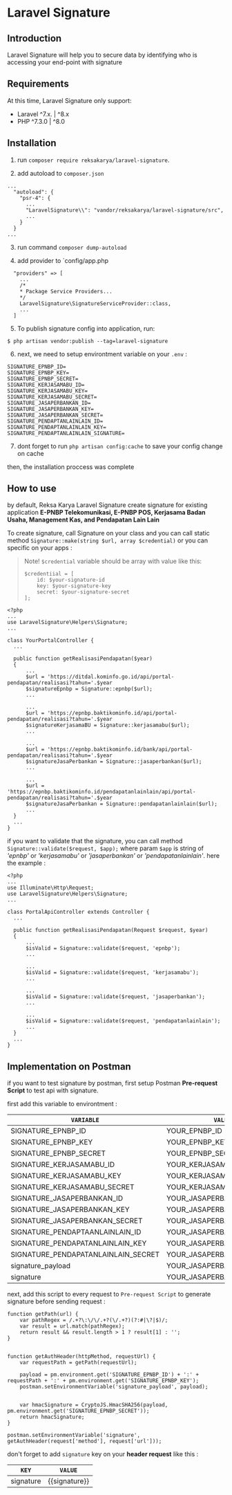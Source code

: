 # Laravel Signature


## Introduction

Laravel Signature will help you to secure data by identifying who is accessing your end-point with signature

## Requirements

At this time, Laravel Signature only support:
- Laravel ^7.x. | ^8.x
- PHP ^7.3.0 | ^8.0

## Installation

1. run `composer require reksakarya/laravel-signature`.

2. add autoload to `composer.json`
```
...
  "autoload": {
    "psr-4": {
      ...
      "LaravelSignature\\": "vandor/reksakarya/laravel-signature/src",
      ...
    }
  }
...
```

3. run command ```composer dump-autoload```

4. add provider to `config/app.php
```
  "providers" => [
    ...
    /*
    * Package Service Providers...
    */
    LaravelSignature\SignatureServiceProvider::class,
    ...
  ]
```

5. To publish signature config into application, run:

```
$ php artisan vendor:publish --tag=laravel-signature
```

6. next, we need to setup environtment variable on your `.env` :
```
SIGNATURE_EPNBP_ID=
SIGNATURE_EPNBP_KEY=
SIGNATURE_EPNBP_SECRET=
SIGNATURE_KERJASAMABU_ID=
SIGNATURE_KERJASAMABU_KEY=
SIGNATURE_KERJASAMABU_SECRET=
SIGNATURE_JASAPERBANKAN_ID=
SIGNATURE_JASAPERBANKAN_KEY=
SIGNATURE_JASAPERBANKAN_SECRET=
SIGNATURE_PENDAPTANLAINLAIN_ID=
SIGNATURE_PENDAPTANLAINLAIN_KEY=
SIGNATURE_PENDAPTANLAINLAIN_SIGNATURE=
```

7. dont forget to run `php artisan config:cache` to save your config change on cache

then, the installation proccess was complete

## How to use

by default, Reksa Karya Laravel Signature create signature for existing application **E-PNBP Telekomunikasi, E-PNBP POS, Kerjasama Badan Usaha, Management Kas, and Pendapatan Lain Lain**


To create signature, call Signature on your class and you can call static method `Signature::make(string $url, array $credential)` or you can specific on your apps :

> Note! `$credential` variable should be array with value like this:
> ```
> $credentiial = [
>     id: $your-signature-id
>     key: $your-signature-key
>     secret: $your-signature-secret
> ];
> ```

```
<?php
...
use LaravelSignature\Helpers\Signature;
...

class YourPortalController {
  ...

  public function getRealisasiPendapatan($year)
  {
      ...
      $url = 'https://ditdal.kominfo.go.id/api/portal-pendapatan/realisasi?tahun='.$year
      $signatureEpnbp = Signature::epnbp($url);
      ...

      ...
      $url = 'https://epnbp.baktikominfo.id/api/portal-pendapatan/realisasi?tahun='.$year
      $signatureKerjasamaBU = Signature::kerjasamabu($url);
      ...

      ...
      $url = 'https://epnbp.baktikominfo.id/bank/api/portal-pendapatan/realisasi?tahun='.$year
      $signatureJasaPerbankan = Signature::jasaperbankan($url);
      ...

      ...
      $url = 'https://epnbp.baktikominfo.id/pendapatanlainlain/api/portal-pendapatan/realisasi?tahun='.$year
      $signatureJasaPerbankan = Signature::pendapatanlainlain($url);
      ...
  }
  ...
}
```

if you want to validate that the signature, you can call method `Signature::validate($request, $app);` where param `$app` is string of *'epnbp'* or *'kerjasamabu'* or *'jasaperbankan'* or *'pendapatanlainlain'*. here the example :


```
<?php
...
use Illuminate\Http\Request;
use LaravelSignature\Helpers\Signature;
...

class PortalApiController extends Controller {
  ...

  public function getRealisasiPendapatan(Request $request, $year)
  {
      ...
      $isValid = Signature::validate($request, 'epnbp');
      ...

      ...
      $isValid = Signature::validate($request, 'kerjasamabu');
      ...

      ...
      $isValid = Signature::validate($request, 'jasaperbankan');
      ...

      ...
      $isValid = Signature::validate($request, 'pendapatanlainlain');
      ...
  }
  ...
}
```

## Implementation on Postman
if you want to test signature by postman, first setup Postman **Pre-request Script** to test api with signature.

first add this variable to environtment :

| `VARIABLE`                            | `VALUE`                    |
|---------------------------------------|----------------------------|
| SIGNATURE_EPNBP_ID                    | YOUR_EPNBP_ID              |
| SIGNATURE_EPNBP_KEY                   | YOUR_EPNBP_KEY             |
| SIGNATURE_EPNBP_SECRET                | YOUR_EPNBP_SECRET          |
| SIGNATURE_KERJASAMABU_ID              | YOUR_KERJASAMABU_ID        |
| SIGNATURE_KERJASAMABU_KEY             | YOUR_KERJASAMABU_KEY       |
| SIGNATURE_KERJASAMABU_SECRET          | YOUR_KERJASAMABU_SECRET    |
| SIGNATURE_JASAPERBANKAN_ID            | YOUR_JASAPERBANKAN_ID      |
| SIGNATURE_JASAPERBANKAN_KEY           | YOUR_JASAPERBANKAN_KEY     |
| SIGNATURE_JASAPERBANKAN_SECRET        | YOUR_JASAPERBANKAN_SECRET  |
| SIGNATURE_PENDAPTAANLAINLAIN_ID       | YOUR_JASAPERBANKAN_ID      |
| SIGNATURE_PENDAPATANLAINLAIN_KEY      | YOUR_JASAPERBANKAN_KEY     |
| SIGNATURE_PENDAPATANLAINLAIN_SECRET   | YOUR_JASAPERBANKAN_SECRET  |
| signature_payload                     | YOUR_JASAPERBANKAN_SECRET  |
| signature                             | YOUR_JASAPERBANKAN_SECRET  |

next, add this script to every request to `Pre-request Script` to generate signature before sending request :
```
function getPath(url) {
    var pathRegex = /.+?\:\/\/.+?(\/.+?)(?:#|\?|$)/;
    var result = url.match(pathRegex);
    return result && result.length > 1 ? result[1] : '';
}


function getAuthHeader(httpMethod, requestUrl) {
    var requestPath = getPath(requestUrl);

    payload = pm.environment.get('SIGNATURE_EPNBP_ID') + ':' + requestPath + ':' + pm.environment.get('SIGNATURE_EPNBP_KEY');
    postman.setEnvironmentVariable('signature_payload', payload);


    var hmacSignature = CryptoJS.HmacSHA256(payload, pm.environment.get('SIGNATURE_EPNBP_SECRET'));
    return hmacSignature;
}

postman.setEnvironmentVariable('signature', getAuthHeader(request['method'], request['url']));
```

don't forget to add `signature` key on your **header request** like this :

| `KEY`                       | `VALUE`                    |
|-----------------------------|----------------------------|
| signature                   | {{signature}}              |
